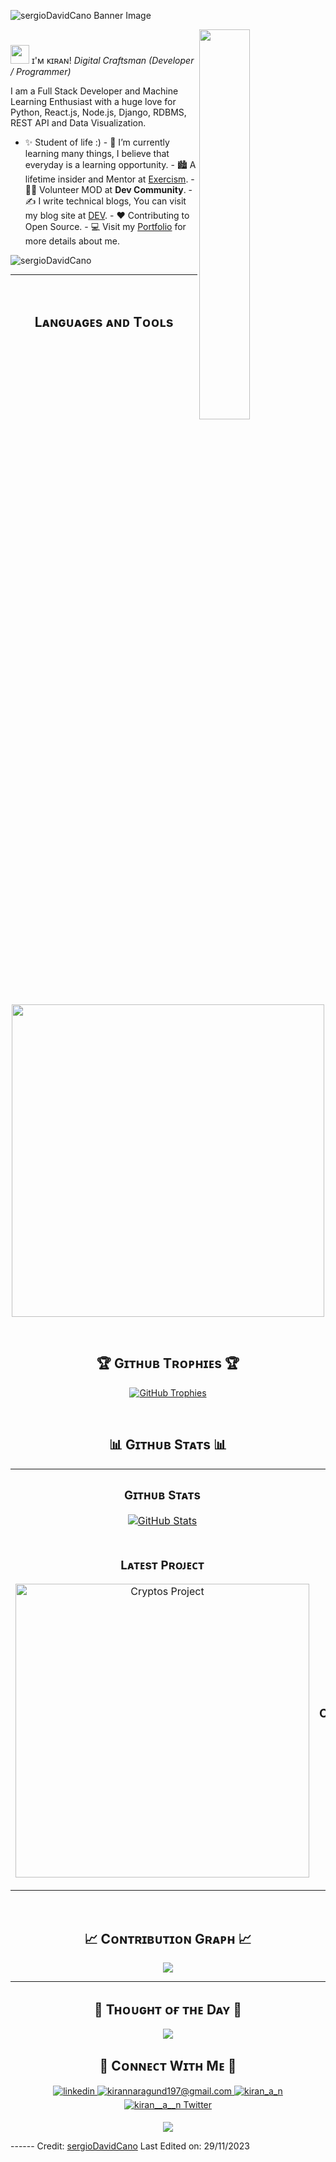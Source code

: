 <!--Banner-->
![sergioDavidCano Banner
Image](https://github.com/sergioDavidCano/sergioDavidCano/blob/main/banner.png)

<!--Night Owl image-->
<div>
  <img
    align="right"
    width="40%"
    src="https://owlbertsio-resized.s3.amazonaws.com/Popper.psd.full.png"
  />
</div>

<!--Header Name-->
#
<img
  src="https://emojis.slackmojis.com/emojis/images/1531849430/4246/blob-sunglasses.gif?1531849430"
  width="30"
/>
ɪ'ᴍ ᴋɪʀᴀɴ! *Digital Craftsman (Developer / Programmer)*
<br />

<!--Start Intro-->
<p align="left">
  I am a Full Stack Developer and Machine Learning Enthusiast with a huge love
  for Python, React.js, Node.js, Django, RDBMS, REST API and Data Visualization.
</p>

- ✨ Student of life :) - 🌱 I’m currently learning many things, I believe that
everyday is a learning opportunity. - 🏙 A lifetime insider and Mentor at
[Exercism](https://exercism.org/profiles/sergioDavidCano). - 💁‍♂️ Volunteer MOD at **Dev
Community**. - ✍ I write technical blogs, You can visit my blog site at
[DEV](https://dev.to/dev_kiran). - ❤ Contributing to Open Source. - 💻 Visit my
[Portfolio](https://sergioDavidCano.github.io) for more details about me.
<!--End Intro-->

<!--Profile Count Badge-->
<p align="left">
  <img
    src="https://komarev.com/ghpvc/?username=sergioDavidCano&label=Profile%20views&color=770677&style=for-the-badge&logo=star"
    alt="sergioDavidCano"
    style="padding-right: 20px"
  />
</p>

---
<br />

<!--Languages and Tools Section-->
<h2 align="center">Lᴀɴɢᴜᴀɢᴇs ᴀɴᴅ Tᴏᴏʟs</h2>
<p align="center">
  <img
    width="500px"
    src="https://skillicons.dev/icons?i=py,java,js,html,css,react,nodejs,express,django,md,solidity,postgres,mongo,git,vscode,docker,aws,postman,supabase,linux&perline=10"
  />
</p>
<br />

<!--Trophies Section-->
<h2 align="center">🏆 Gɪᴛʜᴜʙ Tʀᴏᴘʜɪᴇs 🏆</h2>
<p align="center">
  <a href="https://github.com/sergioDavidCano/github-profile-trophy">
    <img
      src="https://github-profile-trophy.vercel.app/?username=sergioDavidCano&row=2&column=6&margin-w=20&margin-h=20"
      alt="GitHub Trophies"
    />
  </a>
</p>
<br />

<!--Github stats Table-->
<h2 align="center">📊 Gɪᴛʜᴜʙ Sᴛᴀᴛs 📊</h2>

<table width="100%">
  <tr>
    <td width="50%">
      <h3 align="center"><strong>Gɪᴛʜᴜʙ Sᴛᴀᴛs</strong></h3>
      <p align="center">
        <a href="https://github.com/sergioDavidCano">
          <img
            align="center"
            src="https://github-readme-stats.vercel.app/api?username=sergioDavidCano&count_private=true&show_icons=true&theme=nightowl"
            alt="GitHub Stats"
          />
        </a>
      </p>
    </td>
    <td width="50%">
      <h3 align="center"><strong>Sᴛʀᴇᴀᴋ Sᴛᴀᴛs</strong></h3>
      <p align="center">
        <a href="https://github.com/sergioDavidCano">
          <img
            align="center"
            src="https://streak-stats.demolab.com?user=sergioDavidCano&theme=nightowl"
            alt="Streak Stats"
          />
        </a>
      </p>
    </td>
  </tr>
  <tr>
    <td width="50%">
      <h3 align="center"><strong>Lᴀᴛᴇsᴛ Pʀᴏᴊᴇᴄᴛ</strong></h3>
      <p align="center">
        <a href="https://github.com/sergioDavidCano/cryptos">
          <img
            align="center"
            width="470"
            src="https://github-readme-stats.vercel.app/api/pin/?username=sergioDavidCano&repo=cryptos&theme=nightowl&show_owner=true"
            alt="Cryptos Project"
          />
        </a>
      </p>
    </td>
    <td width="50%">
      <h3 align="center"><strong>Tᴏᴘ Cᴏɴᴛʀɪʙᴜᴛɪᴏɴs</strong></h3>
      <p align="center">
        <a href="https://github.com/sergioDavidCano">
          <img
            align="center"
            src="https://github-contributor-stats.vercel.app/api?username=sergioDavidCano&limit=3&theme=nightowl&show_owner=true&combine_all_yearly_contributions=true"
            alt="Top Repo"
          />
        </a>
      </p>
    </td>
  </tr>
</table>
<br />

<!--Contribution Graph-->
<h2 align="center">📈 Cᴏɴᴛʀɪʙᴜᴛɪᴏɴ Gʀᴀᴘʜ 📈</h2>
<div align="center">
  <img
    src="https://github-readme-activity-graph.vercel.app/graph?username=sergioDavidCano&bg_color=011627&color=79d3c3&line=c792ea&point=ffeb95&area=true&hide_border=false"
    border-radius="15"
  />
</div>

---

<!--Dynamic Quote card updated everyday at 12 PM-->
<h2 align="center">🌟 Tʜᴏᴜɢʜᴛ ᴏғ ᴛʜᴇ Dᴀʏ 🌟</h2>

<!--STARTS_HERE_QUOTE_CARD-->
<p align="center">
  <img
    src="https://readme-daily-quotes.vercel.app/api?author=Yanni&quote=Music%20is%20like%20creating%20an%20emotional%20painting.%20The%20sounds%20are%20the%20colors.&theme=dark&bg_color=011627&author_color=ffeb95"
  />
</p>
<!--ENDS_HERE_QUOTE_CARD-->

<!--Contact Section-->

<h2 align="center">🤝 Cᴏɴɴᴇᴄᴛ Wɪᴛʜ Mᴇ 🤝</h2>
<div align="center">
  <a href="https://www.linkedin.com/in/kiran-a-n/" target="_blank">
    <img
    src=https://img.shields.io/badge/linkedin-%231E77B5.svg?&style=for-the-badge&logo=linkedin&logoColor=white
    alt=linkedin style="margin-bottom: 5px;" />
  </a>

  <a href="mailto:kirannaragund197@gmail.com" target="_blank">
    <img
      src="https://img.shields.io/badge/Gmail-D14836?style=for-the-badge&logo=gmail&logoColor=white"
      alt="kirannaragund197@gmail.com"
      mail
      style="margin-bottom: 5px"
    />
  </a>

  <a href="https://www.instagram.com/kiran_a_n" target="_blank">
    <img
    src=https://img.shields.io/badge/Instagram-E4405F?style=for-the-badge&logo=instagram&logoColor=white
    alt=kiran_a_n Instagram style="margin-bottom: 5px;" />
  </a>

  <a href="https://twitter.com/kiran__a__n" target="_blank">
    <img
      src="https://img.shields.io/badge/Twitter-1DA1F2?style=for-the-badge&logo=twitter&logoColor=white"
      alt="kiran__a__n Twitter"
      style="margin-bottom: 5px"
    />
  </a>
</div>

<!--Footer-->
<p align="center">
  <img
    src="https://capsule-render.vercel.app/api?type=waving&color=gradient&height=65&section=footer"
  />
</p>

------ Credit: [sergioDavidCano](https://github.com/sergioDavidCano) Last Edited on:
29/11/2023
